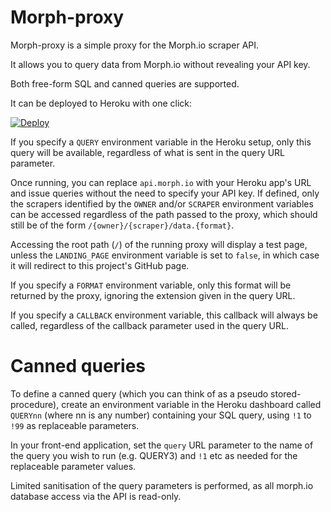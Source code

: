 # Morph-proxy

Morph-proxy is a simple proxy for the Morph.io scraper API.

It allows you to query data from Morph.io without revealing your API key.

Both free-form SQL and canned queries are supported.

It can be deployed to Heroku with one click:

[![Deploy](https://www.herokucdn.com/deploy/button.svg)](https://heroku.com/deploy)

If you specify a `QUERY` environment variable in the Heroku setup, only this query will be available, regardless of what is sent in the query
URL parameter.

Once running, you can replace `api.morph.io` with your Heroku app's URL and issue queries without the need to specify your API key. If
defined, only the scrapers identified by the `OWNER` and/or `SCRAPER` environment variables can be accessed regardless of the path passed
to the proxy, which should still be of the form `/{owner}/{scraper}/data.{format}`.

Accessing the root path (`/`) of the running proxy will display a test page, unless the `LANDING_PAGE` environment variable is set to `false`, in which case it will redirect to this project's GitHub page.

If you specify a `FORMAT` environment variable, only this format will be returned by the proxy, ignoring the extension given in the query URL.

If you specify a `CALLBACK` environment variable, this callback will always be called, regardless of the callback parameter used in the query URL.

# Canned queries

To define a canned query (which you can think of as a pseudo stored-procedure), create an environment variable in the Heroku dashboard called `QUERYnn` (where nn is any number) containing your SQL query, using `!1` to `!99` as replaceable parameters.

In your front-end application, set the `query` URL parameter to the name of the query you wish to run (e.g. QUERY3) and `!1` etc as needed for the replaceable parameter values.

Limited sanitisation of the query parameters is performed, as all morph.io database access via the API is read-only.
